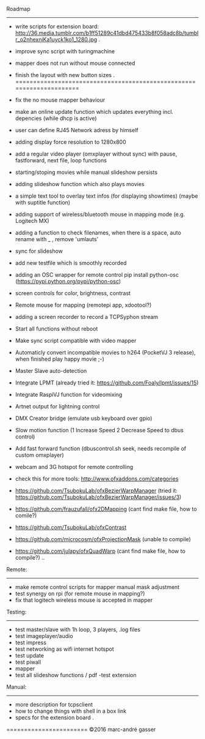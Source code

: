 Roadmap
*******

- write scripts for extension board: http://36.media.tumblr.com/b1ff51289c41dbd475433b8f058adc8b/tumblr_o2nhexniKa1uyck1ko1_1280.jpg
.
- improve sync script with turingmachine
- mapper does not run without mouse connected
- finish the layout with new button sizes
.
=====================================================================

- fix the no mouse mapper behaviour
- make an online update function which updates everything incl. depencies (while dhcp is active)
- user can define RJ45 Network adress by himself
- adding display force resolution to 1280x800
- add a regular video player (omxplayer without sync) with pause, fastforward, next file, loop functions
- starting/stoping movies while manual slideshow persists
- adding slideshow function which also plays movies
- a simple text tool to overlay text infos (for displaying showtimes) (maybe with suptitle function)
- adding support of wireless/bluetooth mouse in mapping mode (e.g. Logitech MX)
- adding a function to check filenames, when there is a space, auto rename with _ , remove 'umlauts'
- sync for slideshow
- add new testfile which is smoothly recorded
- adding an OSC wrapper for remote control pip install python-osc (https://pypi.python.org/pypi/python-osc)
- screen controls for color, brightness, contrast
- Remote mouse for mapping (remotepi app, xdootool?)
- adding a screen recorder to record a TCPSyphon stream
- Start all functions without reboot
- Make sync script compatible with video mapper 
- Automaticly convert incompatible movies to h264  (PocketVJ 3 release), when finished play happy movie ;-)
- Master Slave auto-detection
- Integrate LPMT (already tried it: https://github.com/Foaly/lpmt/issues/15)
- Integrate RaspiVJ function for videomixing
- Artnet output for lightning control
- DMX Creator bridge (emulate usb keyboard over gpio)
- Slow motion function (1 Increase Speed 2 Decrease Speed to dbus control)
- Add fast forward function (dbuscontrol.sh seek, needs recompile of custom omxplayer)
- webcam and 3G hotspot for remote controlling
- check this for more tools: http://www.ofxaddons.com/categories
 - https://github.com/TsubokuLab/ofxBezierWarpManager (tried it: https://github.com/TsubokuLab/ofxBezierWarpManager/issues/3)
  - https://github.com/frauzufall/ofx2DMapping (cant find make file, how to comile?)
  - https://github.com/TsubokuLab/ofxContrast
  - https://github.com/microcosm/ofxProjectionMask (unable to compile)
  - https://github.com/julapy/ofxQuadWarp (cant find make file, how to compile?)
..


Remote:
*******
- make remote control scripts for mapper manual mask adjustment
- test synergy on rpi (for remote mouse in mapping?)
- fix that logitech wireless mouse is accepted in mapper

Testing:
********

- test master/slave with 1h loop, 3 players, .log files
- test imageplayer/audio
- test impress
- test networking as wifi internet hotspot
- test update
- test piwall
- mapper
- test all slideshow functions / pdf
-test extension


Manual:
*******


- more description for tcpsclient
- how to change things with shell in a box link
- specs for the extension board
.

=======================
©2016 marc-andré gasser

